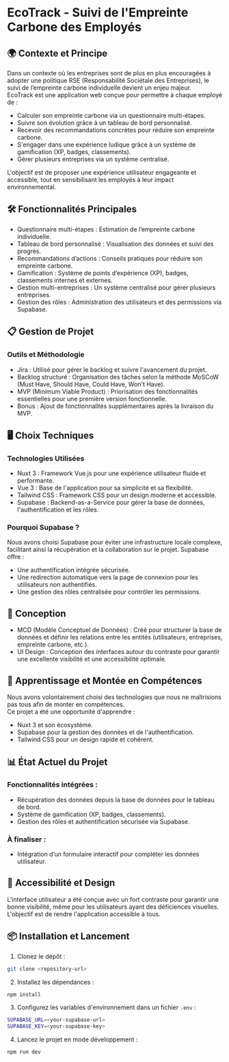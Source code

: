 # EcoTrack - Suivi de l'Empreinte Carbone des Employés

## 🌍 Contexte et Principe

Dans un contexte où les entreprises sont de plus en plus encouragées à adopter une politique RSE (Responsabilité Sociétale des Entreprises), le suivi de l’empreinte carbone individuelle devient un enjeu majeur.  
EcoTrack est une application web conçue pour permettre à chaque employé de :

- Calculer son empreinte carbone via un questionnaire multi-étapes.
- Suivre son évolution grâce à un tableau de bord personnalisé.
- Recevoir des recommandations concrètes pour réduire son empreinte carbone.
- S'engager dans une expérience ludique grâce à un système de gamification (XP, badges, classements).
- Gérer plusieurs entreprises via un système centralisé.

L'objectif est de proposer une expérience utilisateur engageante et accessible, tout en sensibilisant les employés à leur impact environnemental.

## 🛠️ Fonctionnalités Principales

- Questionnaire multi-étapes : Estimation de l’empreinte carbone individuelle.
- Tableau de bord personnalisé : Visualisation des données et suivi des progrès.
- Recommandations d’actions : Conseils pratiques pour réduire son empreinte carbone.
- Gamification : Système de points d’expérience (XP), badges, classements internes et externes.
- Gestion multi-entreprises : Un système centralisé pour gérer plusieurs entreprises.
- Gestion des rôles : Administration des utilisateurs et des permissions via Supabase.

## 📋 Gestion de Projet

### Outils et Méthodologie

- Jira : Utilisé pour gérer le backlog et suivre l'avancement du projet.
- Backlog structuré : Organisation des tâches selon la méthode MoSCoW (Must Have, Should Have, Could Have, Won't Have).
- MVP (Minimum Viable Product) : Priorisation des fonctionnalités essentielles pour une première version fonctionnelle.
- Bonus : Ajout de fonctionnalités supplémentaires après la livraison du MVP.

## 🖥️ Choix Techniques

### Technologies Utilisées

- Nuxt 3 : Framework Vue.js pour une expérience utilisateur fluide et performante.
- Vue 3 : Base de l'application pour sa simplicité et sa flexibilité.
- Tailwind CSS : Framework CSS pour un design moderne et accessible.
- Supabase : Backend-as-a-Service pour gérer la base de données, l'authentification et les rôles.

### Pourquoi Supabase ?

Nous avons choisi Supabase pour éviter une infrastructure locale complexe, facilitant ainsi la récupération et la collaboration sur le projet. Supabase offre :

- Une authentification intégrée sécurisée.
- Une redirection automatique vers la page de connexion pour les utilisateurs non authentifiés.
- Une gestion des rôles centralisée pour contrôler les permissions.

## 📐 Conception

- MCD (Modèle Conceptuel de Données) : Créé pour structurer la base de données et définir les relations entre les entités (utilisateurs, entreprises, empreinte carbone, etc.).
- UI Design : Conception des interfaces autour du contraste pour garantir une excellente visibilité et une accessibilité optimale.

## 🚀 Apprentissage et Montée en Compétences

Nous avons volontairement choisi des technologies que nous ne maîtrisions pas tous afin de monter en compétences.  
Ce projet a été une opportunité d'apprendre :

- Nuxt 3 et son écosystème.
- Supabase pour la gestion des données et de l'authentification.
- Tailwind CSS pour un design rapide et cohérent.

## 📊 État Actuel du Projet

### Fonctionnalités intégrées :

- Récupération des données depuis la base de données pour le tableau de bord.
- Système de gamification (XP, badges, classements).
- Gestion des rôles et authentification sécurisée via Supabase.

### À finaliser :

- Intégration d’un formulaire interactif pour compléter les données utilisateur.

## 🎨 Accessibilité et Design

L'interface utilisateur a été conçue avec un fort contraste pour garantir une bonne visibilité, même pour les utilisateurs ayant des déficiences visuelles.  
L'objectif est de rendre l'application accessible à tous.

## 📦 Installation et Lancement

1. Clonez le dépôt :

```bash
git clone <repository-url>
```

2. Installez les dépendances :

```bash
npm install
```

3. Configurez les variables d'environnement dans un fichier `.env` :

```bash
SUPABASE_URL=<your-supabase-url>
SUPABASE_KEY=<your-supabase-key>
```

4. Lancez le projet en mode développement :

```bash
npm run dev
```


